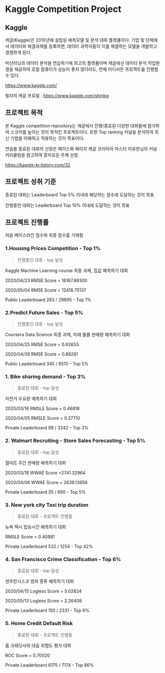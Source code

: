 # Kaggle Competition Project

## Kaggle

캐글(Kaggle)은 2010년에 설립된 예측모델 및 분석 대회 플랫폼이다. 기업 및 단체에서 데이터와 해결과제를 등록하면, 데이터 과학자들이 이를 해결하는 모델을 개발하고 경쟁하게 된다. 

머신러닝과 데이터 분석을 연습하기에 최고의 플랫폼이며 캐글에선 데이터 분석 작업환경을 제공하여 로컬 컴퓨터가 성능이 좋지 않더라도, 언제 어디서든 프로젝트를 진행할 수 있다.

<https://www.kaggle.com/>

필자의 캐글 프로필 : <https://www.kaggle.com/shinbg>

## 프로젝트 목적

본 Kaggle competition repository는 캐글에서 진행/종료된 다양한 대회들에 참가하여 스코어를 높이는 것이 목적인 프로젝트이다. 또한 Top ranking 커널을 분석하여 최신 기법을 이해하고 적용하는 것이 목표이다.  

연습용 종료된 대회의 선정은 페이스북 페이지 캐글 코리아의 마스터 이유한님의 커널 커리큘럼을 참고하여 흥미로운 주제 선정. 

<https://kaggle-kr.tistory.com/32>

## 프로젝트 성취 기준

종료된 대회는 Leaderboard Top 5% 이내에 해당하는 점수에 도달하는 것이 목표

진행중인 대회는 Leaderboard Top 10% 이내에 도달하는 것이 목표

## 프로젝트 진행률

처음 베이스라인 점수와 최종 점수를 기재함

### 1.Housing Prices Competition - Top 1%
>진행중인 대회 - top 달성

Kaggle Machine Learning course 최종 과제, 집값 예측하기 대회

2020/04/23 RMSE Score = 16167.89300

2020/05/04 RMSE Score = 12418.75137

Public Leaderboard 283 / 29695 - Top 1%

### 2.Predict Future Sales - Top 5%
>진행중인 대회 - top 달성

Coursera Data Science 최종 과제, 미래 물품 판매량 예측하기 대회

2020/04/25 RMSE Score = 0.92653

2020/04/28 RMSE Score = 0.89281

Public Leaderboard 345 /  6510 - Top 5%

### 1. Bike sharing demand - Top 3%
> 종료된 대회 - top 달성

자전거 수요량 예측하기 대회

2020/03/16 RMSLE Score = 0.46816

2020/04/05 RMSLE Score = 0.37710

Private Leaderboard 99 / 3242 - Top 3%

### 2. Walmart Recruiting - Store Sales Forecasting - Top 5%
> 종료된 대회 - top 달성

월마트 주간 판매량 예측하기 대회

2020/03/18 WWAE Score =2741.32964

2020/04/06 WWAE Score = 2639.13656

Private Leaderboard 35 / 690 - Top 5%

### 3. New york city Taxi trip duration
> 종료된 대회 - 프로젝트 진행중

뉴욕 택시 탑승시간 예측하기 대회

RMSLE Score = 0.40981

Private Leaderboard 532 / 1254 - Top 42%

### 4. San Francisco Crime Classification - Top 6%
> 종료된 대회 - top 달성

샌프란시스코 범죄 종류 예측하기 대회

2020/04/15 Logless Score = 5.02824

2020/05/13 Logless Score = 2.26409

Private Leaderboard 150 / 2331 - Top 6%

### 5. Home Credit Default Risk
> 종료된 대회 - 프로젝트 진행중

홈 크레딧사의 대출 위험도 평가 대회

ROC Score = 0.70020

Private Leaderboard 6175 / 7174 - Top 86%
